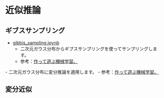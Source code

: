 # 近似推論
## ギブスサンプリング
- [gibbis_sampling.ipynb][gibbis_sampling.ipynb]
    - 二次元ガウス分布からギブスサンプリングを使ってサンプリングします。
    - 参考：[作って遊ぶ機械学習。](http://machine-learning.hatenablog.com/entry/2016/02/04/201945)

[gibbis_sampling.ipynb]:./gibbis_sampling.ipynb
    - 二次元ガウス分布に変分推論を適用します。
    - 参考：[作って遊ぶ機械学習。](http://machine-learning.hatenablog.com/entry/2016/01/31/172500)

## 変分近似